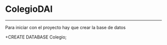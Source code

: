 # ColegioDAI
---------

Para iniciar con el proyecto hay que crear la base de datos

+CREATE DATABASE Colegio;

